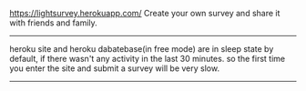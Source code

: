 https://lightsurvey.herokuapp.com/
Create your own survey and share it with friends and family.


***
heroku site and heroku dabatebase(in free mode) are in sleep state by default, if there wasn't any activity in the last 30 minutes.
so the first time you enter the site and submit a survey will be very slow.
***

